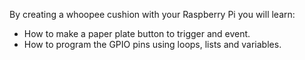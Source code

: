 By creating a whoopee cushion with your Raspberry Pi you will learn:

- How to make a paper plate button to trigger and event.
- How to program the GPIO pins using loops, lists and variables. 
